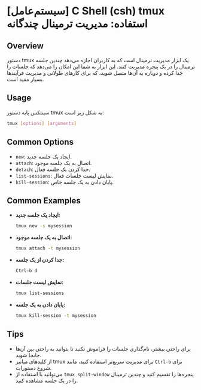 # [سیستم‌عامل] C Shell (csh) tmux استفاده: مدیریت ترمینال چندگانه

## Overview
دستور tmux یک ابزار مدیریت ترمینال است که به کاربران اجازه می‌دهد چندین جلسه ترمینال را در یک پنجره مدیریت کنند. این ابزار به شما این امکان را می‌دهد که جلسات را جدا کرده و دوباره به آن‌ها متصل شوید، که برای کارهای طولانی و مدیریت فرآیندها بسیار مفید است.

## Usage
سینتکس پایه دستور tmux به شکل زیر است:

```bash
tmux [options] [arguments]
```

## Common Options
- `new`: ایجاد یک جلسه جدید.
- `attach`: اتصال به یک جلسه موجود.
- `detach`: جدا کردن یک جلسه فعال.
- `list-sessions`: نمایش لیست جلسات فعال.
- `kill-session`: پایان دادن به یک جلسه خاص.

## Common Examples
- **ایجاد یک جلسه جدید:**
  ```bash
  tmux new -s mysession
  ```
  
- **اتصال به یک جلسه موجود:**
  ```bash
  tmux attach -t mysession
  ```

- **جدا کردن از یک جلسه:**
  ```bash
  Ctrl-b d
  ```

- **نمایش لیست جلسات:**
  ```bash
  tmux list-sessions
  ```

- **پایان دادن به یک جلسه:**
  ```bash
  tmux kill-session -t mysession
  ```

## Tips
- برای راحتی بیشتر، نام‌گذاری جلسات را فراموش نکنید تا بتوانید به راحتی بین آن‌ها جابجا شوید.
- از کلیدهای میانبر tmux برای مدیریت سریع‌تر استفاده کنید، مانند `Ctrl-b` برای شروع دستورات.
- می‌توانید با استفاده از `tmux split-window` پنجره‌ها را تقسیم کنید و چندین ترمینال را در یک جلسه مشاهده کنید.